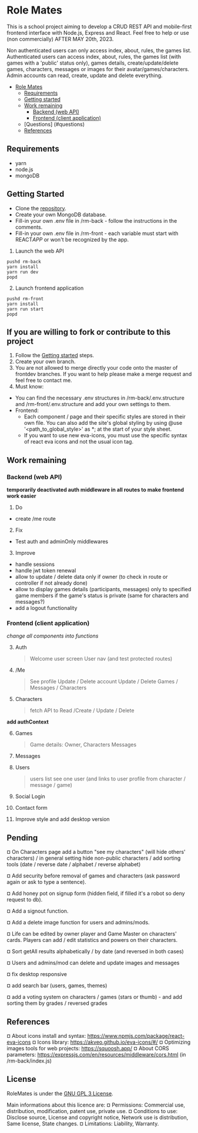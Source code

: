# Role Mates

This is a school project aiming to develop a CRUD REST API and mobile-first frontend interface with Node.js, Express and React.
Feel free to help or use (non commercially) AFTER MAY 20th, 2023.

Non authenticated users can only access index, about, rules, the games list.
Authenticated users can access index, about, rules, the games list (with games with a 'public' status only), games details, create/update/delete games, characters, messages or images for their avatar/games/characters.
Admin accounts can read, create, update and delete everything.

- [Role Mates](#role-mates)
  - [Requirements](#requirements)
  - [Getting started](#getting-started)
  - [Work remaining](#work-remaining)
    - [Backend (web API)](#backend-web-api)
    - [Frontend (client application)](#frontend-client-application)
  - [Questions] (#questions)
  - [References](#references)

## Requirements

- yarn
- node.js
- mongoDB

## Getting Started

- Clone the [repository](https://github.com/kimt0t0/Role-Mates/).
- Create your own MongoDB database.
- Fill-in your own .env file in /rm-back - follow the instructions in the comments.
- Fill-in your own .env file in /rm-front - each variable must start with REACT*APP* or won't be recognized by the app.

1. Launch the web API

```
pushd rm-back
yarn install
yarn run dev
popd
```

2. Launch frontend application

```
pushd rm-front
yarn install
yarn run start
popd
```

## If you are willing to fork or contribute to this project

1. Follow the [Getting started](#getting-started) steps.
2. Create your own branch.
3. You are not allowed to merge directly your code onto the master of frontdev branches. If you want to help please make a merge request and feel free to contact me.
4. Must know:

- You can find the necessary .env structures in /rm-back/.env.structure and /rm-front/.env.structure and add your own settings to them.
- Frontend:
  - Each component / page and their specific styles are stored in their own file. You can also add the site's global styling by using @use '<path_to_global_style>' as \*; at the start of your style sheet.
  - If you want to use new eva-icons, you must use the specific syntax of react eva icons and not the usual icon tag.

## Work remaining

### Backend (web API)

**temporarily deactivated auth middleware in all routes to make frontend work easier**

1. Do

- create /me route

2. Fix

- Test auth and adminOnly middlewares

3. Improve

- handle sessions
- handle jwt token renewal
- allow to update / delete data only if owner (to check in route or controller if not already done)
- allow to display games details (participants, messages) only to specified game members if the game's status is private (same for characters and messages?)
- add a logout functionality

### Frontend (client application)

_change all components into functions_

3. Auth

   > Welcome user screen
   > User nav (and test protected routes)

4. /Me

   > See profile
   > Update / Delete account
   > Update / Delete Games / Messages / Characters

5. Characters

   > fetch API to Read /Create / Update / Delete

**add authContext**

6. Games

   > Game details: Owner, Characters
   > Messages

7. Messages

8. Users

   > users list
   > see one user (and links to user profile from character / message / game)

9. Social Login

10. Contact form

11. Improve style and add desktop version

## Pending

¤ On Characters page add a button "see my characters" (will hide others' characters) / in general setting hide non-public characters / add sorting tools (date / reverse date / alphabet / reverse alphabet)

¤ Add security before removal of games and characters (ask password again or ask to type a sentence).

¤ Add honey pot on signup form (hidden field, if filled it's a robot so deny request to db).

¤ Add a signout function.

¤ Add a delete image function for users and admins/mods.

¤ Life can be edited by owner player and Game Master on characters' cards. Players can add / edit statistics and powers on their characters.

¤ Sort getAll results alphabetically / by date (and reversed in both cases)

¤ Users and admins/mod can delete and update images and messages

¤ fix desktop responsive

¤ add search bar (users, games, themes)

¤ add a voting system on characters / games (stars or thumb) - and add sorting them by grades / reversed grades

## References

¤ About icons install and syntax: https://www.npmjs.com/package/react-eva-icons
¤ Icons library: https://akveo.github.io/eva-icons/#/
¤ Optimizing images tools for web projects: https://squoosh.app/
¤ About CORS parameters: https://expressjs.com/en/resources/middleware/cors.html (in /rm-back/index.js)

## License

RoleMates is under the [GNU GPL 3 License](https://choosealicense.com/licenses/agpl-3.0/).

Main informations about this licence are:
¤ Permissions: Commercial use, distribution, modification, patent use, private use.
¤ Conditions to use: Disclose source, License and copyright notice, Network use is distribution, Same license, State changes.
¤ Limitations: Liability, Warranty.
